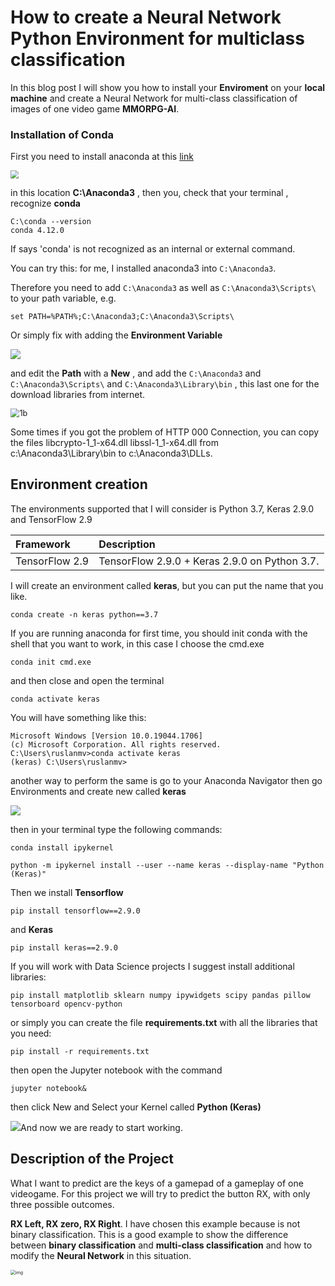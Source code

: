 # How to create a Neural Network Python Environment for multiclass classification



In this blog post I will show you how to install your **Enviroment** on your **local machine** and create a Neural Network for multi-class classification of images of one video game **MMORPG-AI**.

### Installation of Conda

First you need to install anaconda at this [link](https://www.anaconda.com/products/individual) 

<img src="assets/images/posts/README/1.jpg" style="zoom:80%;" />



in this location **C:\Anaconda3** , then you, check that your terminal ,  recognize **conda**

```
C:\conda --version
conda 4.12.0
```

If says 'conda' is not recognized as an internal or external command.

You can try this: for me, I installed anaconda3 into `C:\Anaconda3`. 

Therefore you need to add `C:\Anaconda3` as well as `C:\Anaconda3\Scripts\` to your path variable, e.g. 

```
set PATH=%PATH%;C:\Anaconda3;C:\Anaconda3\Scripts\
```

Or simply fix with adding the **Environment Variable**

![](assets/images/posts/README/1a.jpg)

and  edit the **Path** with a **New** , and add the `C:\Anaconda3` and `C:\Anaconda3\Scripts\`  and `C:\Anaconda3\Library\bin` , this last one for the download libraries from internet.	

<img src="assets/images/posts/README/1b.jpg" alt="1b" style="zoom:90%;" />

Some times if you got the problem of HTTP 000 Connection, you can copy the files libcrypto-1_1-x64.dll libssl-1_1-x64.dll  from c:\Anaconda3\Library\bin to c:\Anaconda3\DLLs.  



## Environment creation

The  environments supported that I will consider is Python 3.7, Keras 2.9.0 and TensorFlow 2.9

| Framework      | Description                                   |
| :------------- | :-------------------------------------------- |
| TensorFlow 2.9 | TensorFlow 2.9.0 + Keras 2.9.0 on Python 3.7. |

I will create an environment called **keras**,  but you can put the name that you like.

```
conda create -n keras python==3.7
```

If you are running anaconda for first time, you should init conda with the shell that you want to work, in this case I choose the cmd.exe

```
conda init cmd.exe
```

and then close and open the terminal

```
conda activate keras
```

You will have something like this:

```
Microsoft Windows [Version 10.0.19044.1706]
(c) Microsoft Corporation. All rights reserved.
C:\Users\ruslanmv>conda activate keras
(keras) C:\Users\ruslanmv>
```

another way to perform the same is go to your Anaconda Navigator then go  Environments and create new called **keras**

![](assets/images/posts/README/2.jpg)



then in your terminal  type the following commands:

```
conda install ipykernel
```

```
python -m ipykernel install --user --name keras --display-name "Python (Keras)"
```

Then we install  **Tensorflow**

```
pip install tensorflow==2.9.0
```

and **Keras**

```
pip install keras==2.9.0
```

If you will work with Data Science projects  I suggest install additional libraries:

```
pip install matplotlib sklearn numpy ipywidgets scipy pandas pillow tensorboard opencv-python
```

or simply you can create the file **requirements.txt** with all the libraries that you need:

```
pip install -r requirements.txt
```

 then open the Jupyter notebook with the command

```
jupyter notebook&
```

then click New and Select your  Kernel called **Python (Keras)**

![](assets/images/posts/README/3.jpg)And now we are ready to start working.



## Description of the Project

What I want to predict are the keys of a gamepad of a gameplay of one videogame. For this project we will try to predict the button RX, with only three possible outcomes. 

**RX Left, RX zero, RX Right**. I  have chosen this example because is not binary classification.  This is a good example to show the difference between **binary classification** and **multi-class classification** and how to modify the **Neural Network** in this situation.





<img src="assets/images/posts/README/xbox.jpg" alt="img" style="zoom:50%;" />

